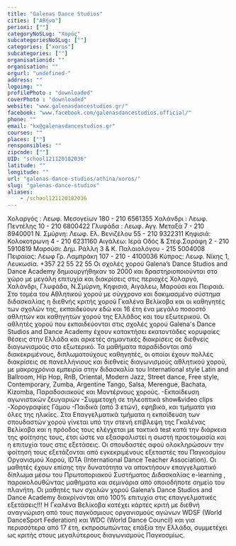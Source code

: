 ```yaml
---
title: "Galenas Dance Studios"
cities: ["Αθήνα"]
perioxi: [""]
categoryNoSLug: "Χορός"
subcategoriesNoSLug: [""]
categories: ["xoros"]
subcategories: [""]
organisationid: ""
organisation: ""
orgurl: "undefined-"
address: ""
logoimg: ""
profilePhoto : "downloaded"
coverPhoto : "downloaded"
website: "www.galenasdancestudios.gr/"
facebook: "www.facebook.com/galenasdancestudios.official/"
phone: ""
email: "kx@galenasdancestudios.gr"
courses: ""
places: [""]
rensponsibles: ""
zipcode: [""]
UID: "school121120182036"
latitude: ""
longitude: ""
url: "galenas-dance-studios/athina/xoros/"
slug: "galenas-dance-studios"
aliases:
    - /school121120182036
---
```





Χολαργός : Λεωφ. Μεσογείων 180 - 210 6561355 Χαλάνδρι : Λεωφ. Πεντέλης 10 - 210 6800422 Γλυφάδα : Λεωφ. Αγγ. Μεταξά 7 - 210 8940001 N. Σμύρνη: Λεωφ. Eλ. Βενιζέλου 55 - 210 9322311 Κηφισιά: Κολοκοτρωνη 4 - 210 6231160 Αιγάλεω: Ιερά Οδός &amp; Στέφ.Σαράφη 2 - 210 5910819 Μαρούσι: Δημ. Ράλλη 3 &amp; Κ. Παλαιολόγου - 215 5004008 Πειραίας: Λεωφ Γρ. Λαμπράκη 107 - 210 - 4100036 Κύπρος: Λεωφ. Νίκης 1, Λευκωσία. +357 22 55 22 55 Οι σχολές χορού Galena’s Dance Studios and Dance Academy δημιουργήθηκαν το 2000 και δραστηριοποιούνται στο χώρο με μεγάλη επιτυχία και διακρίσεις στις περιοχές Χολαργό, Χαλάνδρι, Γλυφάδα, N.Σμύρνη, Κηφισιά, Αιγάλεω, Μαρούσι και Πειραιά. Στο τομέα του Αθλητικού χορού με σύγχρονο και δοκιμασμένο σύστημα διδασκαλίας η διεθνής κριτής χορού Γκαλένα Βελίκοβα και οι καθηγητές των σχολών της, εκπαιδεύουν εδώ και 16 έτη ένα μεγάλο ποσοστό αθλητών και καθηγητών χορού της Ελλάδος και του εξωτερικού. Οι αθλητές χορού που εκπαιδεύονται στις σχολές χορού Galena&#39;s Dance Studios and Dance Academy έχουν κατακτήσει εκατοντάδες κορυφαίες θέσεις στην Ελλάδα και αρκετές σημαντικές διακρίσεις σε διεθνείς διαγωνισμούς στο εξωτερικό. Τα μαθήματα παραδίδονται από διακεκριμένους, διπλωματούχους καθηγητές, οι οποίοι έχουν πολλές διακρίσεις σε πανελλήνιους και διεθνείς διαγωνισμούς αθλητικού χορού, με μακροχρόνια εμπειρία στην διδασκαλία του International style Latin and Ballroom, Hip Hop, RnB, Oriental, Modern Jazz, Street dance, Free style, Contemporary, Zumba, Argentine Tango, Salsa, Merengue, Bachata, Kizomba, Παραδοσιακούς και Μοντέρνους χορούς. -Εκπαίδευση αγωνιστικών ζευγαριών -Συμμετοχή σε τηλεοπτικά show&amp;video clips -Χορογραφίες Γάμου -Παιδικά (από 3 ετών), εφηβικά, και τμήματα για όλες της ηλικίες. Στα Επαγγελματικά τμήματα η εκπαίδευση των σπουδαστών χορού γίνεται υπό την στενή επίβλεψη της Γκαλένας Βελίκοβα και η πρόοδος τους ελέγχεται με τακτικά test κατά την διάρκεια της φοίτησης τους, έτσι ώστε να εξασφαλιστεί η σωστή προετοιμασία και η επιτυχία τους στις εξετάσεις. Οι σπουδαστές αφού ολοκληρώσουν την φοίτησή τους εξετάζονται από εγκεκριμένους εξεταστές του Παγκοσμίου Οργανισμού Χορού, IDTA (International Dance Teacher Association). Οι μαθητές έχουν επίσης την δυνατότητα να αποκτήσουν επαγγελματικό δίπλωμα μέσω του Πρωτοποριακού Συστήματος Διδασκαλίας e-learning , παρακολουθώντας μαθήματα και σεμινάρια από οποιοδήποτε σημείο του πλανήτη. Οι μαθητές των σχολών χορού Galena’s Dance Studios and Dance Academy διακρίνονται από 100% επιτυχία στις επαγγελματικές εξετάσεις!!! Η Γκαλένα Βελίκοβα κατέχει κάρτες κριτή με διεθνή αναγνώριση από τους παγκόσμιους οργανισμούς αγώνων WDSF (World DanceSport Federation) και WDC (World Dance Council) και για περισσότερα από 17 έτη, εκπροσωπώντας επάξια την Ελλάδα, συμμετέχει ως κριτής στους μεγαλύτερους διαγωνισμούς Παγκοσμίως.
